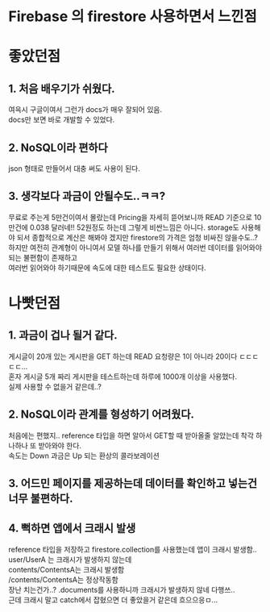 # Firebase 의 firestore 사용하면서 느낀점

# 좋았던점
## 1. 처음 배우기가 쉬웠다.  
여윽시 구글이여서 그런가 docs가 매우 잘되어 있음.   
docs만 보면 바로 개발할 수 있었다.

## 2. NoSQL이라 편하다
json 형태로 만들어서 대충 써도 사용이 된다.

## 3. 생각보다 과금이 안될수도..ㅋㅋ?
무료로 주는게 5만건이여서 몰랐는데 Pricing을 자세히 뜯어보니까
READ 기준으로 10만건에 0.038 달러네!!
52원정도 하는데 그렇게 비싼느낌은 아니다.
storage도 사용해야 되서 종합적으로 계산은 해봐야 겠지만 firestore의 가격은 엄청 비싸진 않을수도..?
하지만 여전히 관계형이 아니여서 모델 하나를 만들기 위해서 여러번 데이터를 읽어와야 되는 불편함이 존재하고  
여러번 읽어와야 하기때문에 속도에 대한 테스트도 필요한 상태이다.


# 나빳던점

## 1. 과금이 겁나 될거 같다.
게시글이 20개 있는 게시판을 GET 하는데 READ 요청량은 1이 아니라 20이다 ㄷㄷㄷㄷㄷ...   
혼자 게시글 5개 짜리 게시판을 테스트하는데 하루에 1000개 이상을 사용했다.  
실제 사용할 수 없을거 같은데..?

## 2. NoSQL이라 관계를 형성하기 어려웠다.
처음에는 편했지.. reference 타입을 하면 알아서 GET할 때 받아올줄 알았는데 착각
하나하나 또 받아와야 한다.  
속도는 Down 과금은 Up 되는 환상의 콜라보레이션

## 3. 어드민 페이지를 제공하는데 데이터를 확인하고 넣는건 너무 불편하다.

## 4. 뻑하면 앱에서 크래시 발생
reference 타입을 저장하고 firestore.collection를 사용했는데 앱이 크래시 발생함..
user/UserA 는 크래시가 발생하지 않는데     
contents/ContentsA는 크래시 발생함   
/contents/ContentsA는 정상작동함   
장난 치는건가..?
.documents를 사용하니까 크래시가 발생하지 않네 다행쓰..   
근데 크래시 말고 catch에서 잡혔으면 더 좋았을거 같은데 흐으으응ㅁ...

